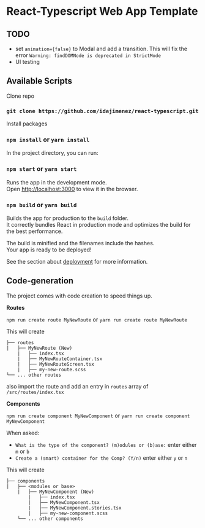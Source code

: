 # React-Typescript Web App Template

## TODO
- set `animation={false}` to Modal and add a transition. This will fix the error `Warning: findDOMNode is deprecated in StrictMode`
- UI testing

## Available Scripts

Clone repo
### `git clone https://github.com/idajimenez/react-typescript.git`

Install packages
### `npm install` or `yarn install`

In the project directory, you can run:
### `npm start` or `yarn start`

Runs the app in the development mode.\
Open [http://localhost:3000](http://localhost:3000) to view it in the browser.

### `npm build` or `yarn build`

Builds the app for production to the `build` folder.\
It correctly bundles React in production mode and optimizes the build for the best performance.

The build is minified and the filenames include the hashes.\
Your app is ready to be deployed!

See the section about [deployment](https://facebook.github.io/create-react-app/docs/deployment) for more information.

## Code-generation

The project comes with code creation to speed things up.

**Routes**

`npm run create route MyNewRoute` or `yarn run create route MyNewRoute`

This will create 
```
├── routes
|   ├── MyNewRoute (New)
    |   ├── index.tsx
    |   ├── MyNewRouteContainer.tsx
    |   ├── MyNewRouteScreen.tsx
    |   ├── my-new-route.scss
└── ... other routes
```

also import the route and add an entry in `routes` array of `/src/routes/index.tsx`

**Components**

`npm run create component MyNewComponent` or `yarn run create component MyNewComponent`

When asked: 
- `What is the type of the component? (m)odules or (b)ase:` enter either `m` or `b`
- `Create a (smart) container for the Comp? (Y/n)` enter either `y` or `n`

This will create 
```
├── components
|   ├── <modules or base>
    |   ├── MyNewComponent (New)
        |   ├── index.tsx
        |   ├── MyNewComponent.tsx
        |   ├── MyNewComponent.stories.tsx
        |   ├── my-new-component.scss
    └── ... other components
```
